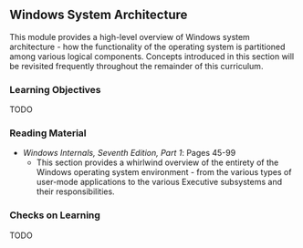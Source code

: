 ## Windows System Architecture

This module provides a high-level overview of Windows system architecture - how the functionality of the operating system is partitioned among various logical components. Concepts introduced in this section will be revisited frequently throughout the remainder of this curriculum.

### Learning Objectives

TODO

### Reading Material

- _Windows Internals, Seventh Edition, Part 1_: Pages 45-99
    - This section provides a whirlwind overview of the entirety of the Windows operating system environment - from the various types of user-mode applications to the various Executive subsystems and their responsibilities.

### Checks on Learning

TODO